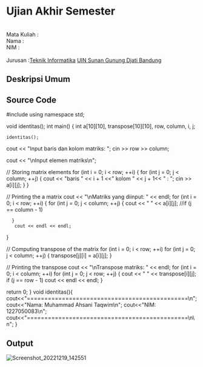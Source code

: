 # Ujian Akhir Semester 
<br>Mata Kuliah 	:
<br> Nama		:
<br>NIM		:	
<br>Jurusan		:[Teknik Informatika](http://if.uinsgd.ac.id/) [UIN Sunan Gunung Djati Bandung](https://uinsgd.ac.id/) 

## Deskripsi Umum

## Source Code
#include <iostream>
using namespace std;

void identitas();
int main() {
   int a[10][10], transpose[10][10], row, column, i, j;
   
	identitas();
   cout << "Input baris dan kolom matriks: ";
   cin >> row >> column;

   cout << "\nInput elemen matriks\n";

   // Storing matrix elements
   for (int i = 0; i < row; ++i) {
      for (int j = 0; j < column; ++j) {
         cout << "baris " << i + 1 <<" kolom " << j + 1<< " : ";
         cin >> a[i][j];
      }
   }

   // Printing the a matrix
   cout << "\nMatriks yang diinput: " << endl;
   for (int i = 0; i < row; ++i) {
      for (int j = 0; j < column; ++j) {
         cout << " " << a[i][j];
         //if (j == column - 1)
           
      }
       cout << endl << endl;
   }

   // Computing transpose of the matrix
   for (int i = 0; i < row; ++i)
      for (int j = 0; j < column; ++j) {
         transpose[j][i] = a[i][j];
      }

   // Printing the transpose
   cout << "\nTranspose matriks: " << endl;
   for (int i = 0; i < column; ++i)
      for (int j = 0; j < row; ++j) {
         cout << " " << transpose[i][j];
        if (j == row - 1)
            cout << endl << endl;
      }

   return 0;
}
void identitas(){
	cout<<"==============================================\n";
	cout<<"Nama:	Muhammad Ahsani Taqwim\n";
	cout<<"NIM:	1227050083\n";
	cout<<"==============================================\n\n";
}

## Output

![Screenshot_20221219_142551](https://user-images.githubusercontent.com/121000503/208383095-44b673b4-88fe-4884-9b11-580a10cefb21.png)
